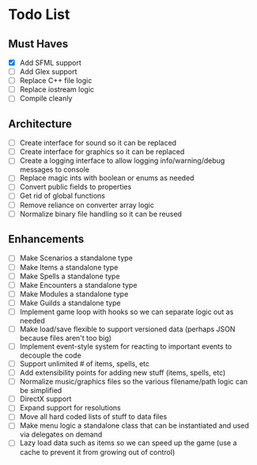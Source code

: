 # Todo List

## Must Haves

- [X] Add SFML support
- [ ] Add Glex support
- [ ] Replace C++ file logic 
- [ ] Replace iostream logic
- [ ] Compile cleanly

## Architecture

- [ ] Create interface for sound so it can be replaced
- [ ] Create interface for graphics so it can be replaced
- [ ] Create a logging interface to allow logging info/warning/debug messages to console
- [ ] Replace magic ints with boolean or enums as needed
- [ ] Convert public fields to properties
- [ ] Get rid of global functions
- [ ] Remove reliance on converter array logic
- [ ] Normalize binary file handling so it can be reused

## Enhancements

- [ ] Make Scenarios a standalone type
- [ ] Make Items a standalone type
- [ ] Make Spells a standalone type
- [ ] Make Encounters a standalone type
- [ ] Make Modules a standalone type
- [ ] Make Guilds a standalone type
- [ ] Implement game loop with hooks so we can separate logic out as needed
- [ ] Make load/save flexible to support versioned data (perhaps JSON because files aren't too big)
- [ ] Implement event-style system for reacting to important events to decouple the code
- [ ] Support unlimited # of items, spells, etc
- [ ] Add extensibility points for adding new stuff (items, spells, etc)
- [ ] Normalize music/graphics files so the various filename/path logic can be simplified
- [ ] DirectX support
- [ ] Expand support for resolutions
- [ ] Move all hard coded lists of stuff to data files
- [ ] Make menu logic a standalone class that can be instantiated and used via delegates on demand
- [ ] Lazy load data such as items so we can speed up the game (use a cache to prevent it from growing out of control)